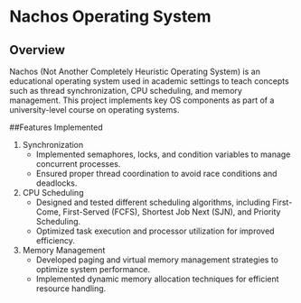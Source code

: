 # Nachos Operating System

## Overview

Nachos (Not Another Completely Heuristic Operating System) is an educational operating system used in academic settings to teach concepts such as thread synchronization, CPU scheduling, and memory management. This project implements key OS components as part of a university-level course on operating systems.

##Features Implemented

1. Synchronization
   - Implemented semaphores, locks, and condition variables to manage concurrent processes.
   - Ensured proper thread coordination to avoid race conditions and deadlocks.
2. CPU Scheduling
   - Designed and tested different scheduling algorithms, including First-Come, First-Served (FCFS), Shortest Job Next (SJN), and Priority Scheduling.
   - Optimized task execution and processor utilization for improved efficiency.
3. Memory Management
   - Developed paging and virtual memory management strategies to optimize system performance.
   - Implemented dynamic memory allocation techniques for efficient resource handling.
